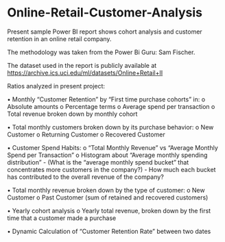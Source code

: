 # Online-Retail-Customer-Analysis
Present sample Power BI report shows cohort analysis and customer retention in an online retail company.

The methodology was taken from the Power Bi Guru: Sam Fischer.

The dataset used in the report is publicly available at https://archive.ics.uci.edu/ml/datasets/Online+Retail+II

Ratios analyzed in present project:

•	Monthly “Customer Retention” by “First time purchase cohorts” in:
    o	Absolute amounts
    o	Percentage terms
    o	Average spend per transaction
    o	Total revenue broken down by monthly cohort

•	Total monthly customers broken down by its purchase behavior:
    o	New Customer
    o	Returning Customer
    o	Recovered Customer

•	Customer Spend Habits:
    o	“Total Monthly Revenue” vs “Average Monthly Spend per Transaction”
    o	Histogram about “Average monthly spending distribution” 
        -	(What is the “average monthly spend bucket” that concentrates more customers in the company?) 
        -	How much each bucket has contributed to the overall revenue of the company?

•	Total monthly revenue broken down by the type of customer:
    o	New Customer
    o	Past Customer (sum of retained and recovered customers)

•	Yearly cohort analysis
    o	Yearly total revenue, broken down by the first time that a customer made a purchase

•	Dynamic Calculation of “Customer Retention Rate” between two dates

